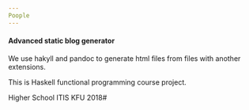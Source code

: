```yaml
---
Poople
---
```

#### Advanced static blog generator ####

We use hakyll and pandoc to generate html files from files with another extensions.

This is Haskell functional programming course project.

Higher School ITIS KFU 2018#
